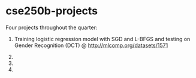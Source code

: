 cse250b-projects
================
Four projects throughout the quarter:

1. Training logistic regression model with SGD and L-BFGS and testing on
Gender Recognition (DCT) @ http://mlcomp.org/datasets/1571

2.

3.

4.
	
  

   
